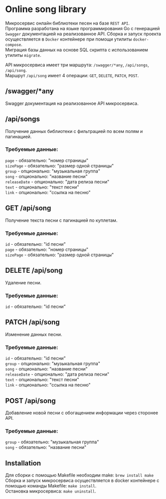 # Online song library

Микросервис онлайн библиотеки песен на базе `REST API`. <br>
Программа разработана на языке программирования Go с генерацией `Swagger` документацией на реализованное API. Сборка и запуск проекта осуществляется в `Docker` контейнере при помощи утилиты `docker-compose`.<br>
Миграция базы данных на основе SQL скрипта с использованием утилиты `migrate`.<br>

API микросервиса имеет три маршрута: `/swagger/*any`, `/api/songs`, `/api/song`.<br>
Маршрут `/api/song` имеет 4 операции: `GET`, `DELETE`, `PATCH`, `POST`.

## /swagger/*any
Swagger документация на реализованное API микросервиса. <br>

## /api/songs
Получение данных библиотеки с фильтрацией по всем полям и пагинацией.<br>

### Требуемые данные: <br>
`page` - обязательно: "номер страницы"<br>
`sizePage` - обязательно: "размер одной страницы"<br>
`group` - опционально: "музыкальная группа"<br>
`song` - опционально: "название песни"<br>
`releaseDate` - опционально: "дата релиза песни"<br>
`text` - опционально: "текст песни"<br>
`link` - опционально: "ссылка на песню"<br>

## GET /api/song
Получение текста песни с пагинацией по куплетам.<br>

### Требуемые данные: <br>
`id` - обязательно: "id песни"<br>
`page` - обязательно: "номер страницы"<br>
`sizePage` - обязательно: "размер одной страницы"<br>

## DELETE /api/song
Удаление песни.<br>

### Требуемые данные: <br>
`id` - обязательно: "id песни"<br>

## PATCH /api/song
Изменение данных песни.<br>

### Требуемые данные: <br>
`id` - обязательно: "id песни"<br>
`group` - опционально: "музыкальная группа"<br>
`song` - опционально: "название песни"<br>
`releaseDate` - опционально: "дата релиза песни"<br>
`text` - опционально: "текст песни"<br>
`link` - опционально: "ссылка на песню"<br>

## POST /api/song
Добавление новой песни с обогащением информации через сторонее API.<br>

### Требуемые данные: <br>
`group` - обязательно: "музыкальная группа"<br>
`song` - обязательно: "название песни"<br>

## Installation
Для сборки с помощью Makefile необходим make: `brew install make`<br>
Сборка и запуск микросервиса осуществляется в docker контейнере с помощью команды Makefile: `make install`.<br>
Остановка микросервиса: `make uninstall`.<br>